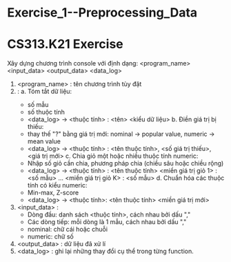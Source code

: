 # Exercise_1--Preprocessing_Data
# CS313.K21 Exercise 
Xây dựng chương trình console với định dạng:
  <program_name> <options> <input_data> <output_data> <data_log>
 
1. <program_name> : tên chương trình tùy đặt
2. <options> : 
 a. Tóm tắt dữ liệu: <summary>
      - số mẫu
      - số thuộc tính
      - <data_log> -> <thuộc tính> : <tên> <kiểu dữ liệu>
 b. Điền giá trị bị thiếu: <replace>
      - thay thế "?" bằng giá trị mới: nominal -> popular value, numeric -> mean value
      - <data_log> -> <thuộc tính> : <tên thuộc tính>, <số giá trị thiếu>, <giá trị mới>
 c. Chia giỏ một hoặc nhiều thuộc tính numeric:  <discretize>
      - Nhập số giỏ cần chia, phương pháp chia (chiều sâu hoặc chiều rộng)
      - <data_log> -> <thuộc tính> : <tên thuộc tính> <miền giá trị giỏ 1> : <số mẫu> ... 
                                        <miền giá trị giỏ K> : <số mẫu>
 d. Chuẩn hóa các thuộc tính có kiểu numeric: <normalize>
      - Min-max, Z-score
      - <data_log> -> <thuộc tính>: <tên thuộc tính> <miền giá trị mới>
3. <input_data> : 
    - Dòng đầu: danh sách <thuộc tính>, cách nhau bởi dấu ","
    - Các dòng tiếp: mỗi dòng là 1 mẫu, cách nhau bởi dấu ","
    - nominal: chữ cái hoặc chuỗi
    - numeric: chữ số
4. <output_data> : dữ liệu đã xử lí
5. <data_log> : ghi lại những thay đổi cụ thể trong từng function.
      
